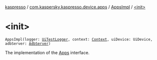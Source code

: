 [kaspresso](../../index.md) / [com.kaspersky.kaspresso.device.apps](../index.md) / [AppsImpl](index.md) / [&lt;init&gt;](./-init-.md)

# &lt;init&gt;

`AppsImpl(logger: `[`UiTestLogger`](../../com.kaspersky.kaspresso.logger/-ui-test-logger.md)`, context: `[`Context`](https://developer.android.com/reference/android/content/Context.html)`, uiDevice: UiDevice, adbServer: `[`AdbServer`](../../com.kaspersky.kaspresso.device.server/-adb-server/index.md)`)`

The implementation of the [Apps](../-apps/index.md) interface.

